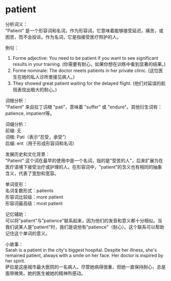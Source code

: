 # patient

分析词义：  
"Patient" 是一个形容词和名词，作为形容词，它意味着能够接受延迟，痛苦，或困苦，而不会投诉。作为名词，它是指接受医疗照护的人。

  

例句：

  

1.  Forme adjective: You need to be patient if you want to see significant results in your training. (你需要有耐心，如果你想在训练中看到显著的结果。)
2.  Forme nominale: The doctor meets patients in her private clinic. (这位医生在她的私人诊所里接见病人。)
3.  They showed great patient waiting for the delayed flight. (他们对延误的航班表现出极大的耐心。)

  

词根分析：  
"Patient" 来自拉丁词根 "pati"，意味着 "suffer" 或 "endure"。其他衍生词有：patience, impatient等。

  

词缀分析：  
前缀: 无  
词根: Pati（表示“忍受，承受”）  
后缀: ent（用于形成形容词和名词）

  

发展历史和文化背景：  
"Patient" 这个词在最早的使用中是一个名词，指的是"受苦的人"，后来扩展为在医疗语境下接受治疗或护理的人。在形容词中，"patient"的含义也有相同的抽象含义，代表了宽恕和宽容。

  

单词变形：  
名词复数形式：patients  
形容词比较级：more patient  
形容词最高级：most patient

  

记忆辅助：  
可以将"patient"与"patience"联系起来，因为他们的发音和意义都十分相似。当我们说某人是"patient"时，我们是说他有"patience"（耐心）。这个联系可以帮助记住这个单词的意义。

  

小故事：  
Sarah is a patient in the city's biggest hospital. Despite her illness, she's remained patient, always with a smile on her face. Her doctor is inspired by her spirit.  
萨拉是这座城市最大医院的一名病人。尽管她病得很重，但她一直保持耐心，总是面带微笑。她的医生被她的精神所感动。
